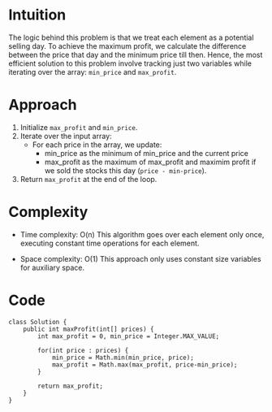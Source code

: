# Intuition
The logic behind this problem is that we treat each element as a potential selling day. To achieve the maximum profit, we calculate the difference between the price that day and the minimum price till then. Hence, the most efficient solution to this problem involve tracking just two variables while iterating over the array: `min_price` and `max_profit`.



# Approach
1. Initialize `max_profit` and `min_price`.
2. Iterate over the input array:
    - For each price in the array, we update:
        - min_price as the minimum of min_price and the current price
        - max_profit as the maximum of max_profit and maximim profit if we sold the stocks this day (`price - min-price`).
3. Return `max_profit` at the end of the loop.
<!-- Describe your approach to solving the problem. -->

# Complexity
- Time complexity: O(n)
This algorithm goes over each element only once, executing constant time operations for each element.
<!-- Add your time complexity here, e.g. $$O(n)$$ -->

- Space complexity: O(1)
This approach only uses constant size variables for auxiliary space. 
<!-- Add your space complexity here, e.g. $$O(n)$$ -->

# Code
```
class Solution {
    public int maxProfit(int[] prices) {
        int max_profit = 0, min_price = Integer.MAX_VALUE;

        for(int price : prices) {
            min_price = Math.min(min_price, price);
            max_profit = Math.max(max_profit, price-min_price);
        }
        
        return max_profit;
    }
}
```
